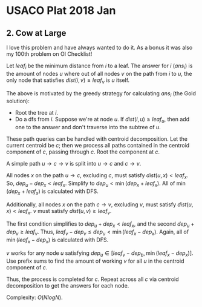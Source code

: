 # USACO Plat 2018 Jan

## 2. Cow at Large
I love this problem and have always wanted to do it. As a bonus it was also my 100th problem on OI Checklist!

Let $leaf_i$ be the minimum distance from $i$ to a leaf. The answer for $i$ ($ans_i$) is the amount of nodes $u$ where out of all nodes $v$ on the path from $i$ to $u$, the only node that satisfies $dist(i,v)\ge{leaf_v}$ is $u$ itself.

The above is motivated by the greedy strategy for calculating $ans_i$ (the Gold solution):
 - Root the tree at $i$.
 - Do a dfs from $i$. Suppose we're at node $u$. If $dist(i,u)\ge{leaf_u}$, then add one to the answer and don't traverse into the subtree of $u$.

These path queries can be handled with centroid decomposition. Let the current centroid be $c$; then we process all paths contained in the centroid component of $c$, passing through $c$. Root the component at $c$.

A simple path $u\rightarrow{c}\rightarrow{v}$ is split into $u\rightarrow{c}$ and $c\rightarrow{v}$.

All nodes $x$ on the path $u\rightarrow{c}$, excluding $c$, must satisfy $dist(u,x)<leaf_x$. So, $dep_u-dep_x<leaf_x$. Simplify to $dep_u<\min(dep_x+leaf_x)$. All of $\min(dep_x+leaf_x)$ is calculated with DFS.

Additionally, all nodes $x$ on the path $c\rightarrow{v}$, excluding $v$, must satisfy $dist(u,x)<leaf_x$. $v$ must satisfy $dist(u,v)\ge{leaf_v}$.

The first condition simplifies to $dep_u+dep_x<leaf_x$, and the second $dep_u+dep_v\ge{leaf_v}$. Thus, $leaf_v-dep_v\le{dep_u}<\min(leaf_x-dep_x)$. Again, all of $\min(leaf_x-dep_x)$ is calculated with DFS.

$v$ works for any node $u$ satisfying $dep_u\in[leaf_v-dep_b,\min(leaf_x-dep_x)]$. Use prefix sums to find the amount of working $v$ for all $u$ in the centroid component of $c$.

Thus, the process is completed for $c$. Repeat across all $c$ via centroid decomposition to get the answers for each node.

Complexity: $O(NlogN)$.